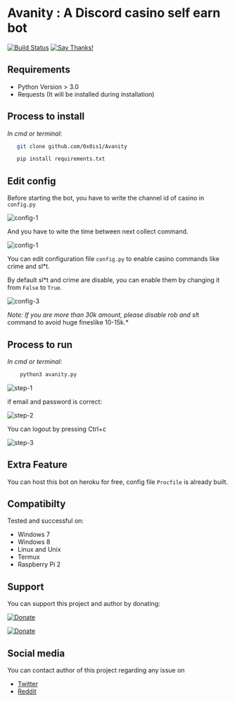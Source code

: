# Avanity : A Discord casino self earn bot

[![Build Status](https://travis-ci.com/0x0is1/Avanity.svg?branch=main)](https://travis-ci.com/0x0is1/Avanity)
[![Say Thanks!](https://img.shields.io/badge/Say%20Thanks-!-1EAEDB.svg)](https://saythanks.io/to/0x0is1off@gmail.com)

## Requirements

- Python Version > 3.0
- Requests (It will be installed during installation)

## Process to install

*In cmd or terminal:*

 ```sh
    git clone github.com/0x0is1/Avanity

    pip install requirements.txt
 ```

## Edit config

Before starting the bot, you have to write the channel id of casino in `config.py`

![config-1](https://raw.githubusercontent.com/StrinTH/inproject-asset-container/master/scr1.png)

And you have to wite the time between next collect command.

![config-1](https://raw.githubusercontent.com/StrinTH/inproject-asset-container/master/scr2.png)

You can edit configuration file `config.py` to enable casino commands like crime and sl*t.

By default sl*t and crime are disable, you can enable them by changing it from `False` to `True`.

![config-3](https://raw.githubusercontent.com/StrinTH/inproject-asset-container/master/sc3.png)

*Note: If you are more than 30k amount, please disable rob and sl*t command to avoid huge fineslike 10-15k.*

## Process to run

*In cmd or terminal:*

```sh
    python3 avanity.py
```

![step-1](https://raw.githubusercontent.com/StrinTH/inproject-asset-container/master/image.png)

if email and password is correct:

![step-2](https://raw.githubusercontent.com/StrinTH/inproject-asset-container/master/Screenshot%20from%202020-10-25%2016-20-46.png)

You can logout by pressing Ctrl+c

![step-3](https://raw.githubusercontent.com/StrinTH/inproject-asset-container/master/Screenshot%20from%202020-10-25%2016-26-57.png)

## Extra Feature

You can host this bot on heroku for free, config file `Procfile` is already built.

## Compatibilty

Tested and successful on:

- Windows 7
- Windows 8
- Linux and Unix
- Termux
- Raspberry Pi 2

## Support

You can support this project and author by donating:

[![Donate](https://raw.githubusercontent.com/StrinTH/inproject-asset-container/master/default-pink.png)](https://www.buymeacoffee.com/6dciIwk)

[![Donate](https://raw.githubusercontent.com/StrinTH/inproject-asset-container/master/-460.png)](https://paypal.me/0x0is1?locale.x=en_GB)

## Social media

You can contact author of this project regarding any issue on

- [Twitter](https://twitter.com/0x0is1)
- [Reddit](https://www.reddit.com/user/0x0is1/)
